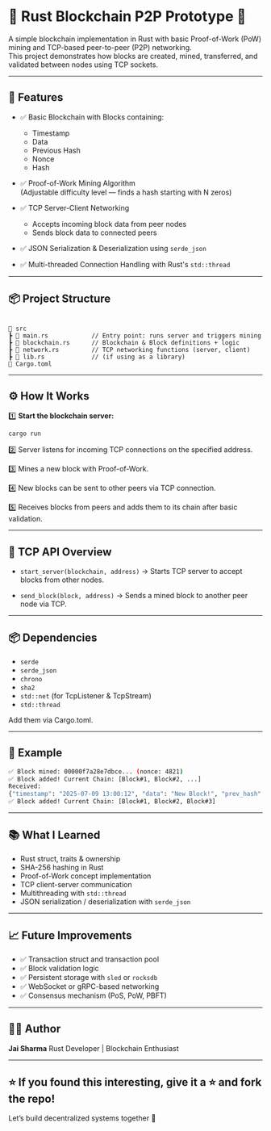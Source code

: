 # 🔗 Rust Blockchain P2P Prototype 🚀

A simple blockchain implementation in Rust with basic Proof-of-Work (PoW) mining and TCP-based peer-to-peer (P2P) networking.  
This project demonstrates how blocks are created, mined, transferred, and validated between nodes using TCP sockets.

---

## 📌 Features

- ✅ Basic Blockchain with Blocks containing:
  - Timestamp
  - Data
  - Previous Hash
  - Nonce
  - Hash

- ✅ Proof-of-Work Mining Algorithm  
  (Adjustable difficulty level — finds a hash starting with N zeros)

- ✅ TCP Server-Client Networking
  - Accepts incoming block data from peer nodes
  - Sends block data to connected peers

- ✅ JSON Serialization & Deserialization using `serde_json`

- ✅ Multi-threaded Connection Handling with Rust's `std::thread`

---

## 📦 Project Structure

```

📂 src
┣ 📜 main.rs            // Entry point: runs server and triggers mining
┣ 📜 blockchain.rs      // Blockchain & Block definitions + logic
┣ 📜 network.rs         // TCP networking functions (server, client)
┣ 📜 lib.rs             // (if using as a library)
📄 Cargo.toml

````

---

## ⚙️ How It Works

1️⃣ **Start the blockchain server:**

```bash
cargo run
````

2️⃣ Server listens for incoming TCP connections on the specified address.

3️⃣ Mines a new block with Proof-of-Work.

4️⃣ New blocks can be sent to other peers via TCP connection.

5️⃣ Receives blocks from peers and adds them to its chain after basic validation.

---

## 📡 TCP API Overview

* `start_server(blockchain, address)`
  → Starts TCP server to accept blocks from other nodes.

* `send_block(block, address)`
  → Sends a mined block to another peer node via TCP.

---

## 📦 Dependencies

* `serde`
* `serde_json`
* `chrono`
* `sha2`
* `std::net` (for TcpListener & TcpStream)
* `std::thread`

Add them via Cargo.toml.

---

## 📸 Example

```bash
✅ Block mined: 00000f7a28e7dbce... (nonce: 4821)
✅ Block added! Current Chain: [Block#1, Block#2, ...]
Received:
{"timestamp": "2025-07-09 13:00:12", "data": "New Block!", "prev_hash": "...", ...}
✅ Block added! Current Chain: [Block#1, Block#2, Block#3]
```

---

## 📚 What I Learned

* Rust struct, traits & ownership
* SHA-256 hashing in Rust
* Proof-of-Work concept implementation
* TCP client-server communication
* Multithreading with `std::thread`
* JSON serialization / deserialization with `serde_json`

---

## 📈 Future Improvements

* ✅ Transaction struct and transaction pool
* ✅ Block validation logic
* ✅ Persistent storage with `sled` or `rocksdb`
* ✅ WebSocket or gRPC-based networking
* ✅ Consensus mechanism (PoS, PoW, PBFT)

---

## 👨‍💻 Author

**Jai Sharma**
Rust Developer | Blockchain Enthusiast

---

## ⭐️ If you found this interesting, give it a ⭐️ and fork the repo!

Let’s build decentralized systems together 🚀


